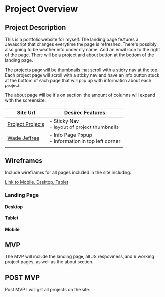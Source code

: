 # Project Overview

## Project Description

This is a portfolio website for myself. The landing page features a Javascript that changes everytime the page is refreshed. There's possibly also going to be weather info under my name. And an email icon to the right of the page. There will be a project and about button at the bottom of the landing page. 

The projects page will be thumbnails that scroll with a sticky nav at the top. Each project page will scroll with a sticky nav and have an info button stuck at the bottom of each page that will pop up with information about each project.

The about page will be it's on section, the amount of columns will expand with the screensize. 

| Site Url        | Desired Features           | 
| ------------- |-------------| 
| [Project Projects](http://www.projectprojects.com/)| - Sticky Nav <br> - layout of project thumbnails | 
| [Wade Jeffree](http://www.wadejeffree.com/)| - Info Page Popup <br> - Information in top left corner |  
|  |   |   

## Wireframes

Include wireframes for all pages included in the site including:

[Link to Mobile, Desktop, Tablet](https://www.dropbox.com/s/uixv854xtlug2br/General_Assembly_Website.pdf?dl=0)

### Landing Page

#### Desktop

#### Tablet

#### Mobile

## MVP 

The MVP will include the landing page, all JS respoviness, and 6 working project pages, as well as the about section.

## POST MVP

Post MVP I will get all projects on the site.

